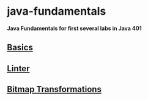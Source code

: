 # java-fundamentals 
**Java Fundamentals for first several labs in Java 401**

## [Basics](./basics/)
## [Linter](./linter/)
## [Bitmap Transformations](./bitmap-transformer)